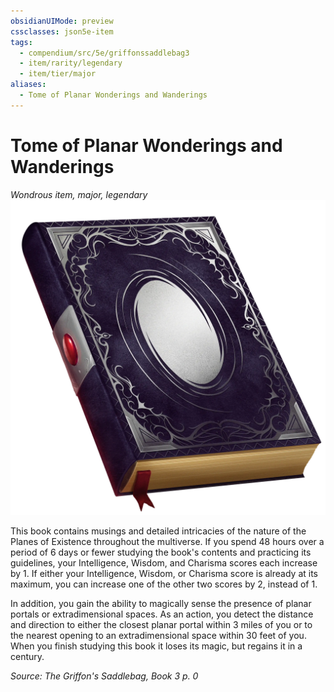 ```yaml
---
obsidianUIMode: preview
cssclasses: json5e-item
tags:
  - compendium/src/5e/griffonssaddlebag3
  - item/rarity/legendary
  - item/tier/major
aliases:
  - Tome of Planar Wonderings and Wanderings
---
```

# Tome of Planar Wonderings and Wanderings
*Wondrous item, major, legendary*  
![](https://raw.githubusercontent.com/TheGiddyLimit/homebrew-img/main/img/GriffonsSaddlebag3/Tome-of-Planar-Wonderings-and-Wanderings.webp#right)  


This book contains musings and detailed intricacies of the nature of the Planes of Existence throughout the multiverse. If you spend 48 hours over a period of 6 days or fewer studying the book's contents and practicing its guidelines, your Intelligence, Wisdom, and Charisma scores each increase by 1. If either your Intelligence, Wisdom, or Charisma score is already at its maximum, you can increase one of the other two scores by 2, instead of 1.

In addition, you gain the ability to magically sense the presence of planar portals or extradimensional spaces. As an action, you detect the distance and direction to either the closest planar portal within 3 miles of you or to the nearest opening to an extradimensional space within 30 feet of you. When you finish studying this book it loses its magic, but regains it in a century.

*Source: The Griffon's Saddlebag, Book 3 p. 0*
